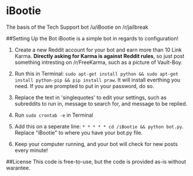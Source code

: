 # iBootie
The basis of the Tech Support bot /u/iBootie on /r/jailbreak

##Setting Up the Bot
iBootie is a simple bot in regards to configuration!

1) Create a new Reddit account for your bot and earn more than 10 Link Karma. **Directly asking for Karma is against Reddit rules**, so just post something intresting on /r/FreeKarma, such as a picture of Vault-Boy.

2) Run this in Terminal: `sudo apt-get install python && sudo apt-get install python-pip && pip install praw`. It will install everthing you need. If you are prompted to put in your password, do so.

3) Replace the text in 'singlequotes' to edit your settings, such as subreddits to run in, message to search for, and message to be replied.

4) Run `sudo crontab -e` in Terminal

5) Add this on a seperate line: `* * * * * cd /iBootie && python bot.py`. Replace "iBootie" to where you have your bot.py file. 

6) Keep your computer running, and your bot will check for new posts every minute!

##License
This code is free-to-use, but the code is provided as-is without warantee.
